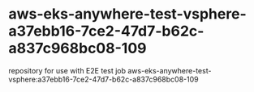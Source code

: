 # aws-eks-anywhere-test-vsphere-a37ebb16-7ce2-47d7-b62c-a837c968bc08-109
repository for use with E2E test job aws-eks-anywhere-test-vsphere:a37ebb16-7ce2-47d7-b62c-a837c968bc08-109
